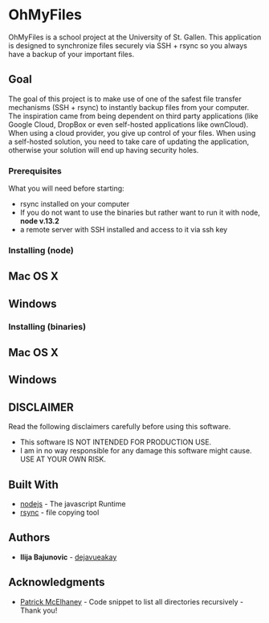 # OhMyFiles

OhMyFiles is a school project at the University of St. Gallen. This application is designed to synchronize files securely via SSH + rsync so you always have a backup of your important files.


## Goal

The goal of this project is to make use of one of the safest file transfer mechanisms (SSH + rsync) to instantly backup files from your computer. The inspiration came from being dependent on third party applications (like Google Cloud, DropBox or even self-hosted applications like ownCloud). When using a cloud provider, you give up control of your files. When using a self-hosted solution, you need to take care of updating the application, otherwise your solution will end up having security holes.

### Prerequisites

What you will need before starting:

* rsync installed on your computer
* If you do not want to use the binaries but rather want to run it with node, **node v.13.2**
* a remote server with SSH installed and access to it via ssh key

### Installing (node)

## Mac OS X

## Windows



### Installing (binaries)

## Mac OS X

## Windows




## DISCLAIMER

Read the following disclaimers carefully before using this software.

* This software IS NOT INTENDED FOR PRODUCTION USE. 
* I am in no way responsible for any damage this software might cause. USE AT YOUR OWN RISK.

## Built With

* [nodejs](https://nodejs.org/en/) - The javascript Runtime
* [rsync](https://linux.die.net/man/1/rsync) - file copying tool



## Authors

* **Ilija Bajunovic** - [dejavueakay](https://github.com/dejavueakay)


## Acknowledgments

* [Patrick McElhaney](https://stackoverflow.com/a/40896897) - Code snippet to list all directories recursively - Thank you!